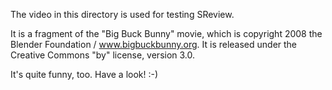 The video in this directory is used for testing SReview.

It is a fragment of the "Big Buck Bunny" movie, which is copyright 2008 the
Blender Foundation / www.bigbuckbunny.org. It is released under the Creative
Commons "by" license, version 3.0.

It's quite funny, too. Have a look! :-)
